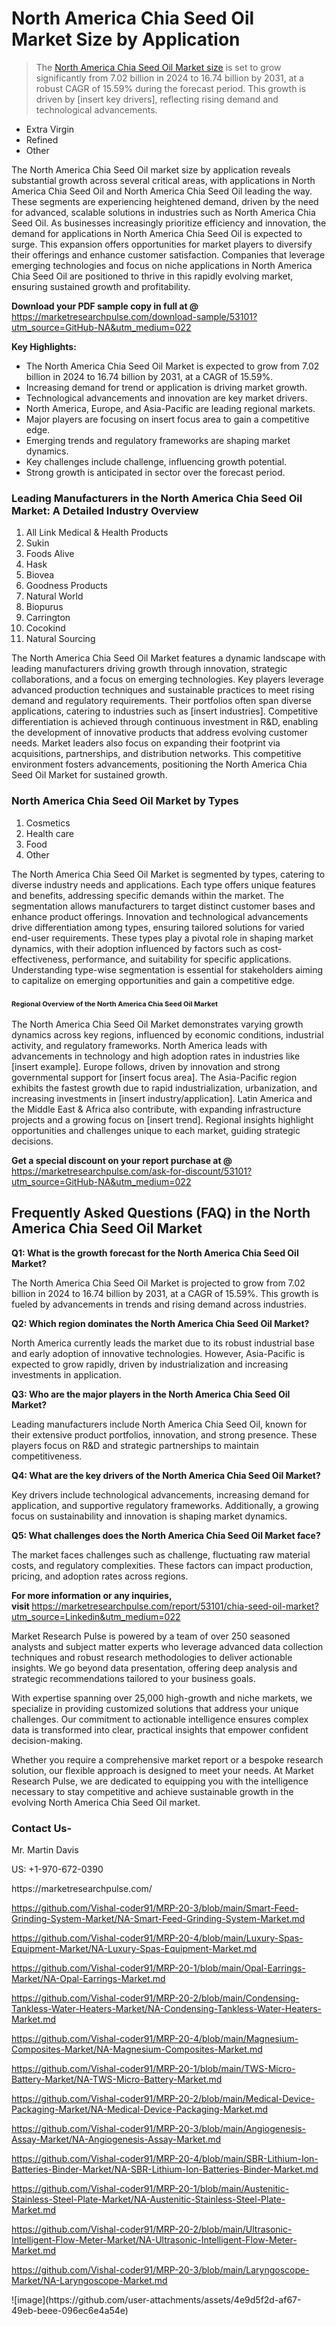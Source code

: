 <h1>North America Chia Seed Oil Market&nbsp;Size by Application</h1><blockquote><p>The <a href="https://marketresearchpulse.com/download-sample/53101?utm_source=GitHub-NA&amp;utm_medium=022">North America Chia Seed Oil Market size</a> is set to grow significantly from 7.02 billion in 2024 to 16.74 billion by 2031, at a robust CAGR of 15.59% during the forecast period. This growth is driven by [insert key drivers], reflecting rising demand and technological advancements.</p></blockquote><ul><li>Extra Virgin<li> Refined<li> Other</li></ul><p>The North America Chia Seed Oil market size by application reveals substantial growth across several critical areas, with applications in North America Chia Seed Oil and North America Chia Seed Oil leading the way. These segments are experiencing heightened demand, driven by the need for advanced, scalable solutions in industries such as North America Chia Seed Oil. As businesses increasingly prioritize efficiency and innovation, the demand for applications in North America Chia Seed Oil is expected to surge. This expansion offers opportunities for market players to diversify their offerings and enhance customer satisfaction. Companies that leverage emerging technologies and focus on niche applications in North America Chia Seed Oil are positioned to thrive in this rapidly evolving market, ensuring sustained growth and profitability.</p><p><strong>Download your PDF sample copy in full at @ </strong><a href="https://marketresearchpulse.com/download-sample/53101?utm_source=GitHub-NA&amp;utm_medium=022">https://marketresearchpulse.com/download-sample/53101?utm_source=GitHub-NA&amp;utm_medium=022</a></p><p><strong>Key Highlights: </strong></p><ul><li>The North America Chia Seed Oil Market is expected to grow from 7.02 billion in 2024 to 16.74 billion by 2031, at a CAGR of 15.59%.</li><li>Increasing demand for trend or application is driving market growth.</li><li>Technological advancements and innovation are key market drivers.</li><li>North America, Europe, and Asia-Pacific are leading regional markets.</li><li>Major players are focusing on insert focus area to gain a competitive edge.</li><li>Emerging trends and regulatory frameworks are shaping market dynamics.</li><li>Key challenges include challenge, influencing growth potential.</li><li>Strong growth is anticipated in sector over the forecast period.</li></ul><h3>Leading Manufacturers in the North America Chia Seed Oil Market: A Detailed Industry Overview</h3><ol><li>All Link Medical & Health Products</li><li>Sukin</li><li>Foods Alive</li><li>Hask</li><li>Biovea</li><li>Goodness Products</li><li>Natural World</li><li>Biopurus</li><li>Carrington</li><li>Cocokind</li><li>Natural Sourcing</li></ol><div class="flex max-w-full flex-col flex-grow"><div class="min-h-8 text-message flex w-full flex-col items-end gap-2 whitespace-normal break-words [.text-message+&amp;]:mt-5" dir="auto" data-message-author-role="assistant" data-message-id="fd8432e4-4910-450d-b182-61b7bfb0a01f" data-message-model-slug="gpt-4o"><div class="flex w-full flex-col gap-1 empty:hidden first:pt-[3px]"><div class="markdown prose w-full break-words dark:prose-invert light"><p>The North America Chia Seed Oil Market features a dynamic landscape with leading manufacturers driving growth through innovation, strategic collaborations, and a focus on emerging technologies. Key players leverage advanced production techniques and sustainable practices to meet rising demand and regulatory requirements. Their portfolios often span diverse applications, catering to industries such as [insert industries]. Competitive differentiation is achieved through continuous investment in R&amp;D, enabling the development of innovative products that address evolving customer needs. Market leaders also focus on expanding their footprint via acquisitions, partnerships, and distribution networks. This competitive environment fosters advancements, positioning the North America Chia Seed Oil Market for sustained growth.</p></div></div></div></div><h3>North America Chia Seed Oil Market by Types</h3><ol><li>Cosmetics<li> Health care<li> Food<li> Other</li></ol><div class="flex max-w-full flex-col flex-grow"><div class="min-h-8 text-message flex w-full flex-col items-end gap-2 whitespace-normal break-words [.text-message+&amp;]:mt-5" dir="auto" data-message-author-role="assistant" data-message-id="084470be-0bb7-4664-bddf-5156b4f41249" data-message-model-slug="gpt-4o-mini"><div class="flex w-full flex-col gap-1 empty:hidden first:pt-[3px]"><div class="markdown prose w-full break-words dark:prose-invert light"><p>The North America Chia Seed Oil Market is segmented by types, catering to diverse industry needs and applications. Each type offers unique features and benefits, addressing specific demands within the market. The segmentation allows manufacturers to target distinct customer bases and enhance product offerings. Innovation and technological advancements drive differentiation among types, ensuring tailored solutions for varied end-user requirements. These types play a pivotal role in shaping market dynamics, with their adoption influenced by factors such as cost-effectiveness, performance, and suitability for specific applications. Understanding type-wise segmentation is essential for stakeholders aiming to capitalize on emerging opportunities and gain a competitive edge.</p></div></div></div></div><h3><span style="font-size: 11px;">Regional Overview of the North America Chia Seed Oil Market</span></h3><div class="flex max-w-full flex-col flex-grow"><div class="min-h-8 text-message flex w-full flex-col items-end gap-2 whitespace-normal break-words [.text-message+&amp;]:mt-5" dir="auto" data-message-author-role="assistant" data-message-id="e9038762-ce64-4e30-91c9-9bd413514231" data-message-model-slug="gpt-4o-mini"><div class="flex w-full flex-col gap-1 empty:hidden first:pt-[3px]"><div class="markdown prose w-full break-words dark:prose-invert light"><p>The North America Chia Seed Oil Market demonstrates varying growth dynamics across key regions, influenced by economic conditions, industrial activity, and regulatory frameworks. North America leads with advancements in technology and high adoption rates in industries like [insert example]. Europe follows, driven by innovation and strong governmental support for [insert focus area]. The Asia-Pacific region exhibits the fastest growth due to rapid industrialization, urbanization, and increasing investments in [insert industry/application]. Latin America and the Middle East &amp; Africa also contribute, with expanding infrastructure projects and a growing focus on [insert trend]. Regional insights highlight opportunities and challenges unique to each market, guiding strategic decisions.</p></div></div></div></div><p><strong>Get a special discount on your report purchase at @ </strong><a href="https://marketresearchpulse.com/ask-for-discount/53101?utm_source=GitHub-NA&amp;utm_medium=022">https://marketresearchpulse.com/ask-for-discount/53101?utm_source=GitHub-NA&amp;utm_medium=022</a></p><h2>Frequently Asked Questions (FAQ) in the North America Chia Seed Oil Market</h2><p><strong>Q1: What is the growth forecast for the North America Chia Seed Oil Market?</strong></p><p>The North America Chia Seed Oil Market is projected to grow from 7.02 billion in 2024 to 16.74 billion by 2031, at a CAGR of 15.59%. This growth is fueled by advancements in trends and rising demand across industries.</p><p><strong>Q2: Which region dominates the North America Chia Seed Oil Market?</strong></p><p>North America currently leads the market due to its robust industrial base and early adoption of innovative technologies. However, Asia-Pacific is expected to grow rapidly, driven by industrialization and increasing investments in application.</p><p><strong>Q3: Who are the major players in the North America Chia Seed Oil Market?</strong></p><p>Leading manufacturers include North America Chia Seed Oil, known for their extensive product portfolios, innovation, and strong presence. These players focus on R&amp;D and strategic partnerships to maintain competitiveness.</p><p><strong>Q4: What are the key drivers of the North America Chia Seed Oil Market?</strong></p><p>Key drivers include technological advancements, increasing demand for application, and supportive regulatory frameworks. Additionally, a growing focus on sustainability and innovation is shaping market dynamics.</p><p><strong>Q5: What challenges does the North America Chia Seed Oil Market face?</strong></p><p>The market faces challenges such as challenge, fluctuating raw material costs, and regulatory complexities. These factors can impact production, pricing, and adoption rates across regions.</p><p><strong>For more information or any inquiries, visit&nbsp;</strong><a href="https://marketresearchpulse.com/report/53101/chia-seed-oil-market?utm_source=Linkedin&utm_medium=022">https://marketresearchpulse.com/report/53101/chia-seed-oil-market?utm_source=Linkedin&utm_medium=022</a></p><p>Market Research Pulse is powered by a team of over 250 seasoned analysts and subject matter experts who leverage advanced data collection techniques and robust research methodologies to deliver actionable insights. We go beyond data presentation, offering deep analysis and strategic recommendations tailored to your business goals.</p><p>With expertise spanning over 25,000 high-growth and niche markets, we specialize in providing customized solutions that address your unique challenges. Our commitment to actionable intelligence ensures complex data is transformed into clear, practical insights that empower confident decision-making.</p><p>Whether you require a comprehensive market report or a bespoke research solution, our flexible approach is designed to meet your needs. At Market Research Pulse, we are dedicated to equipping you with the intelligence necessary to stay competitive and achieve sustainable growth in the evolving North America Chia Seed Oil market.</p><h3><strong>Contact Us-</strong></h3><p>Mr. Martin Davis</p><p>US: +1-970-672-0390</p><p>https://marketresearchpulse.com/</p><p><a href="https://github.com/Vishal-coder91/MRP-20-3/blob/main/Smart-Feed-Grinding-System-Market/NA-Smart-Feed-Grinding-System-Market.md">https://github.com/Vishal-coder91/MRP-20-3/blob/main/Smart-Feed-Grinding-System-Market/NA-Smart-Feed-Grinding-System-Market.md</a></p><p><a href="https://github.com/Vishal-coder91/MRP-20-4/blob/main/Luxury-Spas-Equipment-Market/NA-Luxury-Spas-Equipment-Market.md">https://github.com/Vishal-coder91/MRP-20-4/blob/main/Luxury-Spas-Equipment-Market/NA-Luxury-Spas-Equipment-Market.md</a></p><p><a href="https://github.com/Vishal-coder91/MRP-20-1/blob/main/Opal-Earrings-Market/NA-Opal-Earrings-Market.md">https://github.com/Vishal-coder91/MRP-20-1/blob/main/Opal-Earrings-Market/NA-Opal-Earrings-Market.md</a></p><p><a href="https://github.com/Vishal-coder91/MRP-20-2/blob/main/Condensing-Tankless-Water-Heaters-Market/NA-Condensing-Tankless-Water-Heaters-Market.md">https://github.com/Vishal-coder91/MRP-20-2/blob/main/Condensing-Tankless-Water-Heaters-Market/NA-Condensing-Tankless-Water-Heaters-Market.md</a></p><p><a href="https://github.com/Vishal-coder91/MRP-20-4/blob/main/Magnesium-Composites-Market/NA-Magnesium-Composites-Market.md">https://github.com/Vishal-coder91/MRP-20-4/blob/main/Magnesium-Composites-Market/NA-Magnesium-Composites-Market.md</a></p><p><a href="https://github.com/Vishal-coder91/MRP-20-1/blob/main/TWS-Micro-Battery-Market/NA-TWS-Micro-Battery-Market.md">https://github.com/Vishal-coder91/MRP-20-1/blob/main/TWS-Micro-Battery-Market/NA-TWS-Micro-Battery-Market.md</a></p><p><a href="https://github.com/Vishal-coder91/MRP-20-2/blob/main/Medical-Device-Packaging-Market/NA-Medical-Device-Packaging-Market.md">https://github.com/Vishal-coder91/MRP-20-2/blob/main/Medical-Device-Packaging-Market/NA-Medical-Device-Packaging-Market.md</a></p><p><a href="https://github.com/Vishal-coder91/MRP-20-3/blob/main/Angiogenesis-Assay-Market/NA-Angiogenesis-Assay-Market.md">https://github.com/Vishal-coder91/MRP-20-3/blob/main/Angiogenesis-Assay-Market/NA-Angiogenesis-Assay-Market.md</a></p><p><a href="https://github.com/Vishal-coder91/MRP-20-4/blob/main/SBR-Lithium-Ion-Batteries-Binder-Market/NA-SBR-Lithium-Ion-Batteries-Binder-Market.md">https://github.com/Vishal-coder91/MRP-20-4/blob/main/SBR-Lithium-Ion-Batteries-Binder-Market/NA-SBR-Lithium-Ion-Batteries-Binder-Market.md</a></p><p><a href="https://github.com/Vishal-coder91/MRP-20-1/blob/main/Austenitic-Stainless-Steel-Plate-Market/NA-Austenitic-Stainless-Steel-Plate-Market.md">https://github.com/Vishal-coder91/MRP-20-1/blob/main/Austenitic-Stainless-Steel-Plate-Market/NA-Austenitic-Stainless-Steel-Plate-Market.md</a></p><p><a href="https://github.com/Vishal-coder91/MRP-20-2/blob/main/Ultrasonic-Intelligent-Flow-Meter-Market/NA-Ultrasonic-Intelligent-Flow-Meter-Market.md">https://github.com/Vishal-coder91/MRP-20-2/blob/main/Ultrasonic-Intelligent-Flow-Meter-Market/NA-Ultrasonic-Intelligent-Flow-Meter-Market.md</a></p><p><a href="https://github.com/Vishal-coder91/MRP-20-3/blob/main/Laryngoscope-Market/NA-Laryngoscope-Market.md">https://github.com/Vishal-coder91/MRP-20-3/blob/main/Laryngoscope-Market/NA-Laryngoscope-Market.md</a></p>
![image](https://github.com/user-attachments/assets/4e9d5f2d-af67-49eb-beee-096ec6e4a54e)
